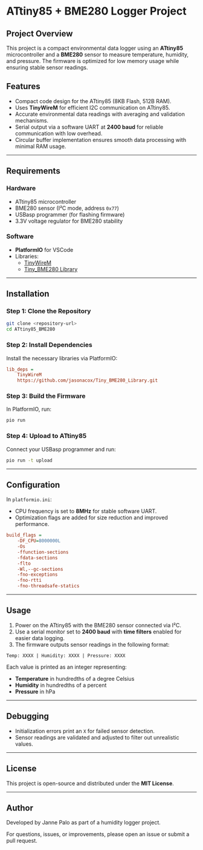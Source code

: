 # ATtiny85 + BME280 Logger Project

## Project Overview
This project is a compact environmental data logger using an **ATtiny85** microcontroller and a **BME280** sensor to measure temperature, humidity, and pressure. The firmware is optimized for low memory usage while ensuring stable sensor readings.

## Features
- Compact code design for the ATtiny85 (8KB Flash, 512B RAM).
- Uses **TinyWireM** for efficient I2C communication on ATtiny85.
- Accurate environmental data readings with averaging and validation mechanisms.
- Serial output via a software UART at **2400 baud** for reliable communication with low overhead.
- Circular buffer implementation ensures smooth data processing with minimal RAM usage.

---

## Requirements
### Hardware
- ATtiny85 microcontroller
- BME280 sensor (I²C mode, address `0x77`)
- USBasp programmer (for flashing firmware)
- 3.3V voltage regulator for BME280 stability

### Software
- **PlatformIO** for VSCode
- Libraries:
  - [TinyWireM](https://github.com/adafruit/TinyWireM)
  - [Tiny_BME280 Library](https://github.com/jasonacox/Tiny_BME280_Library.git)

---

## Installation

### Step 1: Clone the Repository
```bash
git clone <repository-url>
cd ATtiny85_BME280
```

### Step 2: Install Dependencies
Install the necessary libraries via PlatformIO:
```ini
lib_deps =
    TinyWireM
    https://github.com/jasonacox/Tiny_BME280_Library.git
```

### Step 3: Build the Firmware
In PlatformIO, run:
```bash
pio run
```

### Step 4: Upload to ATtiny85
Connect your USBasp programmer and run:
```bash
pio run -t upload
```

---

## Configuration
In `platformio.ini`:
- CPU frequency is set to **8MHz** for stable software UART.
- Optimization flags are added for size reduction and improved performance.

```ini
build_flags =
    -DF_CPU=8000000L
    -Os
    -ffunction-sections
    -fdata-sections
    -flto
    -Wl,--gc-sections
    -fno-exceptions
    -fno-rtti
    -fno-threadsafe-statics
```

---

## Usage
1. Power on the ATtiny85 with the BME280 sensor connected via I²C.
2. Use a serial monitor set to **2400 baud** with **time filters** enabled for easier data logging.
3. The firmware outputs sensor readings in the following format:

```
Temp: XXXX | Humidity: XXXX | Pressure: XXXX
```

Each value is printed as an integer representing:
- **Temperature** in hundredths of a degree Celsius
- **Humidity** in hundredths of a percent
- **Pressure** in hPa

---

## Debugging
- Initialization errors print an `X` for failed sensor detection.
- Sensor readings are validated and adjusted to filter out unrealistic values.

---

## License
This project is open-source and distributed under the **MIT License**.

---

## Author
Developed by Janne Palo as part of a humidity logger project.

For questions, issues, or improvements, please open an issue or submit a pull request.
